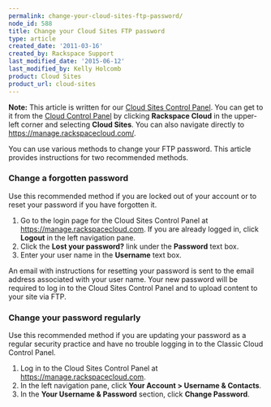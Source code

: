 ```yaml
---
permalink: change-your-cloud-sites-ftp-password/
node_id: 588
title: Change your Cloud Sites FTP password
type: article
created_date: '2011-03-16'
created_by: Rackspace Support
last_modified_date: '2015-06-12'
last_modified_by: Kelly Holcomb
product: Cloud Sites
product_url: cloud-sites
---
```


**Note:** This article is written for our [Cloud Sites Control Panel](https://manage.rackspacecloud.com/). You can get to it from the [Cloud Control Panel](https://mycloud.rackspace.com) by clicking **Rackspace Cloud** in the upper-left corner and selecting **Cloud Sites**. You can also navigate directly to <https://manage.rackspacecloud.com/>.

You can use various methods to change your FTP password. This article
provides instructions for two recommended methods.

### Change a forgotten password

Use this recommended method if you are locked out of your account or to
reset your password if you have forgotten it.

1.  Go to the login page for the Cloud Sites Control Panel at
    <https://manage.rackspacecloud.com>. If you are already logged in,
    click **Logout** in the left navigation pane.
2.  Click the **Lost your password?** link under the **Password**
    text box.
3.  Enter your user name in the **Username** text box.

An email with instructions for resetting your password is sent to the
email address associated with your user name. Your new password will be
required to log in to the Cloud Sites Control Panel and to upload
content to your site via FTP.

### Change your password regularly

Use this recommended method if you are updating your password as a
regular security practice and have no trouble logging in to the Classic
Cloud Control Panel.

1.  Log in to the Cloud Sites Control Panel at
    <https://manage.rackspacecloud.com>.
2.  In the left navigation pane, click **Your Account > Username &
    Contacts**.
3.  In the **Your Username & Password** section, click **Change
    Password**.
